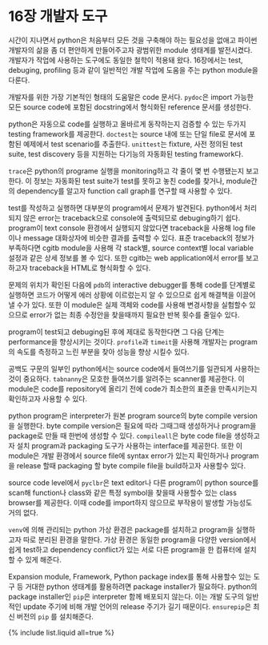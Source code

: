 # 16장 개발자 도구

시간이 지나면서 python은 처음부터 모든 것을 구축해야 하는 필요성을 없애고 파이썬 개발자의 삶을 좀 더 편안하게 만들어주고자 광범위한 module 생태계를 발전시켰다. 개발자가 작업에 사용하는 도구에도 동일한 철학이 적용돼 왔다. 16장에서는 test, debuging, profiling 등과 같이 일반적인 개발 작업에 도움을 주는 python module을 다룬다.

개발자를 위한 가장 기본적인 형태의 도움말은 code 문서다. `pydoc`은 import 가능한 모든 source code에 포함된 docstring에서 형식화된 reference 문서를 생성한다.

python은 자동으로 code를 실행하고 올바르게 동작하는지 검증할 수 있는 두가지 testing framework를 제공한다. `doctest`는 source 내에 또는 단일 file로 문서에 포함된 예제에서 test scenario를 추출한다. `unittest`는 fixture, 사전 정의된 test suite, test discovery 등을 지원하는 다기능의 자동화된 testing framework다.

`trace`은 python의 programe 실행을 monitoring하고 각 줄이 몇 번 수행됐는지 보고한다. 이 정보는 자동화된 test suite가 test를 못하고 놓친 code를 찾거나, module간의 dependency를 알고자 function call graph를 연구할 때 사용할 수 있다.

test를 작성하고 실행하면 대부분의 program에서 문제가 발견된다. python에서 처리되지 않은 error는 traceback으로 console에 출력되므로 debuging하기 쉽다. program이 text console 환경에서 실행되지 않았다면 traceback을 사용해 log file이나 message 대화상자에 비슷한 결과를 출력할 수 있다. 표준 traceback의 정보가 부족하다면 cgitb module을 사용해 각 stack별, source context별 local variable 설정과 같은 상세 정보를 볼 수 있다. 또한 cgitb는 web application에서 error를 보고하고자 traceback을 HTML로 형식화할 수 있다.

문제의 위치가 확인된 다음에 `pdb`의 interactive debugger를 통해 code를 단계별로 실행하면 코드가 어떻게 에러 상황에 이르렀는지 알 수 있으므로 쉽게 해결책을 이끌어낼 수가 있다. 또한 이 module은 실제 객체와 code를 사용해 변경사항을 실험할수 있으므로 error가 없는 최종 수정안을 찾을때까지 필요한 반복 횟수를 줄일수 있다.

program이 test되고 debuging된 후에 제대로 동작한다면 그 다음 단계는 performance을 향상시키는 것이다. `profile`과  `timeit`을 사용해 개발자는 program의 속도를 측정하고 느린 부분을 찾아 성능을 향상 시킬수 있다.

공백도 구문의 일부인 python에서는 source code에서 들여쓰기를 일관되게 사용하는 것이 중요하다. `tabnanny`은 모호한 들여쓰기를 알려주는 scanner를 제공한다. 이 module은 code를 repository에 올리기 전에 code가 최소한의 표준을 만족시키는지 확인하고자 사용할 수 있다.

python program은 interpreter가 원본 program source의 byte compile version을 실행한다. byte compile version은 필요에 따라 그때그때 생성하거나 program을 package로 만들 때 한번에 생성할 수 있다. `compileall`은 byte code file을 생성하고자 설치 program과 packaging 도구가 사용하는 interface를 제공한다. 또한 이 module은 개발 환경에서 source file에 syntax error가 있는지 확인하거나 program을 release 할때 packaging 할 byte compile file을 build하고자 사용할수 있다.

source code level에서 `pyclbr`은 text editor나 다른 program이 python source를 scan해 function나 class와 같은 특정 symbol을 찾을때 사용할수 있는 class browser를 제공한다. 이때 code를 import하지 않으므로 부작용이 발생할 가능성도 거의 없다.

`venv`에 의해 관리되는 python 가상 환경은 package를 설치하고 program을 실행하고자 따로 분리된 환경을 말한다. 가상 환경은 동일한 program을 다양한 version에서 쉽게 test하고 dependency conflict가 있는 서로 다른 program을 한 컴퓨터에 설치할 수 있게 해준다.

Expansion module, Framework, Python package index를 통해 사용할수 있는 도구 등 거대한 python 생태계를 활용하려면 package installer가 필요하다. python의 package installer인 `pip`은 interpreter 함께 배포되지 않는다. 이는 개발 도구의 일반적인 update 주기에 비해 개발 언어의 release 주기가 길기 때문이다. `ensurepip`은 최신 버전의  `pip` 를 설치해준다.

{% include list.liquid all=true %}
